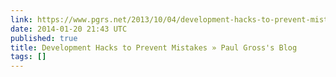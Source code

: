 ```yaml
---
link: https://www.pgrs.net/2013/10/04/development-hacks-to-prevent-mistakes/
date: 2014-01-20 21:43 UTC
published: true
title: Development Hacks to Prevent Mistakes » Paul Gross's Blog
tags: []
---
```




